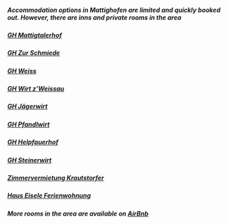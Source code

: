 ##### Accommodation options in Mattighofen are limited and quickly booked out. However, there are inns and private rooms in the area
##### [GH Mattigtalerhof](https://mattigtalerhof.at/)
##### [GH Zur Schmiede](https://www.schalchen.at/Gasthaus_Zur_Schmiede_-_Reitmeier_Eva)
##### [GH Weiss](https://www.gasthof-weiss.at/)
##### [GH Wirt z’Weissau](https://www.wirt-weissau.at/)
##### [GH Jägerwirt](https://www.jaegerwirt.com/)
##### [GH Pfandlwirt](https://www.pfandlwirt.com/)
##### [GH Helpfauerhof](https://www.helpfauerhof.at/)
##### [GH Steinerwirt](https://www.steinerwirt-eggelsberg.at/)


##### [Zimmervermietung Krautstorfer](https://www.oberoesterreich.at/oesterreich-unterkunft/detail/104285/zimmervermietung-krautstorfer.html)
##### [Haus Eisele Ferienwohnung](https://www.oberoesterreich.at/oesterreich-unterkunft/detail/430020015/haus-eisele-ferienwohnung.html)

##### More rooms in the area are available on [AirBnb](https://www.airbnb.at/)
